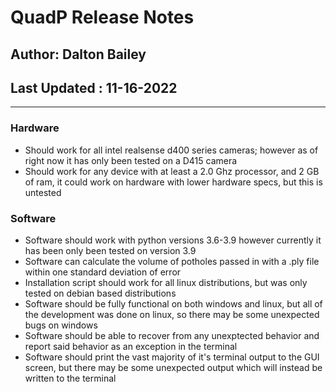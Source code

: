 # QuadP Release Notes 
## Author: Dalton Bailey
## Last Updated : 11-16-2022 
----

### Hardware 
- Should work for all intel realsense d400 series cameras; however as of right now it has only been tested on a D415 camera 
- Should work for any device with at least a 2.0 Ghz processor, and 2 GB of ram, it could work on hardware with lower hardware specs, but this is untested


### Software 
- Software should work with python versions 3.6-3.9 however currently it has been only been tested on version 3.9 
- Software can calculate the volume of potholes passed in with a .ply file within one standard deviation of error
- Installation script should work for all linux distributions, but was only tested on debian based distributions 
- Software should be fully functional on both windows and linux, but all of the development was done on linux, so there may be some unexpected bugs on windows
- Software should be able to recover from any unexptected behavior and report said behavior as an exception in the terminal
- Software should print the vast majority of it's terminal output to the GUI screen, but there may be some unexpected output which will instead be written to the terminal
